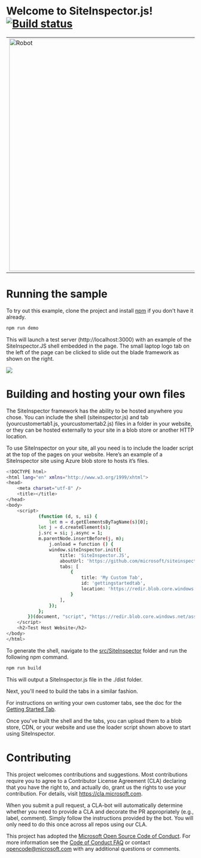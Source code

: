 
# Welcome to SiteInspector.js!&nbsp;&nbsp;&nbsp; [![Build status](https://siteinspector.visualstudio.com/SiteInspector/_apis/build/status/SiteInspector-Master%20build?branch=master)](https://siteinspector.visualstudio.com/SiteInspector/_build/latest?definitionId=1&branch=master)

<table>
  <tr>
    <td><img src="https://redir.blob.core.windows.net/assets/SILogoGithub.png" alt="Robot" width="620" style="float:left; margin-right:20pt"/></td>
    <td>SiteInspector.js is a framework for a lightweight pane that slides out from the side of your browser 
window and can be used to enhance any web site or portal with additional, contextual content. Use it
to display usage statistics, expose diagnostic tools, show performance analytics, or any other useful 
information to help you manage and maintain your site.</td>
  </tr>  
</table>

# Running the sample

To try out this example, clone the project and install [npm](https://github.com/npm/cli) if you don't have it already.


```sh
npm run demo
```

This will launch a test server (http://localhost:3000) with an example of the SiteInspector.JS shell embedded in the page. The small laptop logo tab on the left of the page can be clicked to slide out the blade framework as shown on the right.

<img src="https://redir.blob.core.windows.net/assets/GitHubSICapture.PNG">

# Building and hosting your own files

The SiteInspector framework has the ability to be hosted anywhere you chose. You can include the shell (siteinspector.js) and tab (yourcustomertab1.js, yourcustomertab2.js) files in a folder in your website, or they can be hosted externally to your site in a blob store or another HTTP location.

To use SiteInspector on your site, all you need is to include the loader script at the top of the pages on your website. Here’s an example of a SiteInspector site using Azure blob store to hosts it’s files.


```sh
<!DOCTYPE html>
<html lang="en" xmlns="http://www.w3.org/1999/xhtml">
<head>
    <meta charset="utf-8" />
    <title></title>
</head>
<body>
    <script>
            (function (d, s, si) {
                let m = d.getElementsByTagName(s)[0];
            let j = d.createElement(s);
            j.src = si; j.async = 1;
            m.parentNode.insertBefore(j, m);
                j.onload = function () {
                window.siteInspector.init({
                    title: 'SiteInspector.JS',
                    aboutUrl: 'https://github.com/microsoft/siteinspector',
                    tabs: [
                        {
                            title: 'My Custom Tab',
                            id: 'gettingstartedtab',
                            location: 'https://redir.blob.core.windows.net/assets/gettingStartedTab.js',
                        }
                    ],
                });
            };
        })(document, "script", "https://redir.blob.core.windows.net/assets/siteinspector.js");
    </script>
    <h2>Test Host Website</h2>
</body>
</html>
```
To generate the shell, navigate to the [src/SiteInspector](src/SiteInspector) folder and run the following npm command.

```sh
npm run build
```

This will output a SiteInspector.js file in the ./dist folder.

Next, you'll need to build the tabs in a similar fashion. 

For instructions on writing your own customer tabs, see the doc for the [Getting Started Tab](src/Tabs/GettingStartedTab/README.md).

Once you've built the shell and the tabs, you can upload them to a blob store, CDN, or your website and use the loader script shown above to start using SiteInspector.

# Contributing

This project welcomes contributions and suggestions.  Most contributions require you to agree to a
Contributor License Agreement (CLA) declaring that you have the right to, and actually do, grant us
the rights to use your contribution. For details, visit https://cla.microsoft.com.

When you submit a pull request, a CLA-bot will automatically determine whether you need to provide
a CLA and decorate the PR appropriately (e.g., label, comment). Simply follow the instructions
provided by the bot. You will only need to do this once across all repos using our CLA.

This project has adopted the [Microsoft Open Source Code of Conduct](https://opensource.microsoft.com/codeofconduct/).
For more information see the [Code of Conduct FAQ](https://opensource.microsoft.com/codeofconduct/faq/) or
contact [opencode@microsoft.com](mailto:opencode@microsoft.com) with any additional questions or comments.

